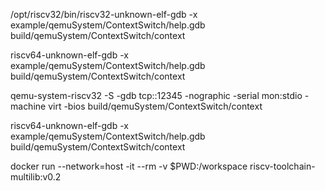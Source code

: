 /opt/riscv32/bin/riscv32-unknown-elf-gdb -x example/qemuSystem/ContextSwitch/help.gdb build/qemuSystem/ContextSwitch/context

riscv64-unknown-elf-gdb -x example/qemuSystem/ContextSwitch/help.gdb build/qemuSystem/ContextSwitch/context

qemu-system-riscv32 -S -gdb tcp::12345 -nographic -serial mon:stdio -machine virt -bios build/qemuSystem/ContextSwitch/context


riscv64-unknown-elf-gdb -x example/qemuSystem/ContextSwitch/help.gdb build/qemuSystem/ContextSwitch/context


docker run --network=host -it --rm -v $PWD:/workspace riscv-toolchain-multilib:v0.2